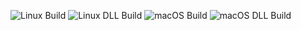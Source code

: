 ![Linux Build](https://github.com/gsgall/rxn-cpp/workflows/linux-build/badge.svg)
![Linux DLL Build](https://github.com/gsgall/rxn-cpp/workflows/linux-build-dll/badge.svg)
![macOS Build](https://github.com/gsgall/rxn-cpp/workflows/macos-build/badge.svg)
![macOS DLL Build](https://github.com/gsgall/rxn-cpp/workflows/macos-build-dll/badge.svg)

